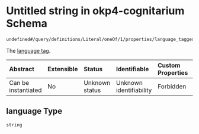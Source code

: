# Untitled string in okp4-cognitarium Schema

```txt
undefined#/query/definitions/Literal/oneOf/1/properties/language_tagged_string/properties/language
```

The [language tag](https://www.w3.org/TR/rdf11-concepts/#dfn-language-tag).

| Abstract            | Extensible | Status         | Identifiable            | Custom Properties | Additional Properties | Access Restrictions | Defined In                                                                     |
| :------------------ | :--------- | :------------- | :---------------------- | :---------------- | :-------------------- | :------------------ | :----------------------------------------------------------------------------- |
| Can be instantiated | No         | Unknown status | Unknown identifiability | Forbidden         | Allowed               | none                | [okp4-cognitarium.json\*](schema/okp4-cognitarium.json "open original schema") |

## language Type

`string`
